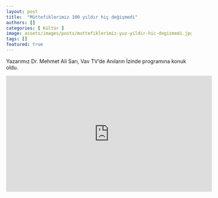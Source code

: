 ```yaml
---
layout: post
title:  "Müttefiklerimiz 100 yıldır hiç değişmedi"
authors: []
categories: [ Kültür ]
image: assets/images/posts/muttefiklerimiz-yuz-yildir-hic-degismedi.jpg
tags: []
featured: true
---
```


Yazarımız Dr. Mehmet Ali Sarı, Vav TV’de Anıların İzinde programına konuk oldu.

<iframe width="560" height="315" src="https://www.youtube.com/embed/XD6zi7jITHo" title="YouTube video player" frameborder="0" allow="accelerometer; autoplay; clipboard-write; encrypted-media; gyroscope; picture-in-picture" allowfullscreen></iframe>
